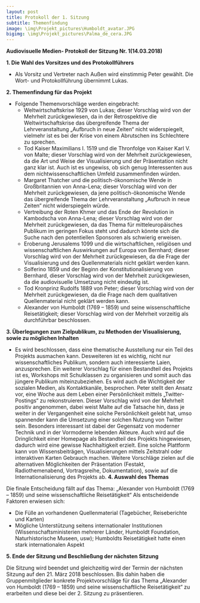 ```yaml
---
layout: post
title: Protokoll der 1. Sitzung
subtitle: Themenfindung
image: \img\Projekt_pictures\Humboldt_avatar.JPG
bigimg: \img\Projekt_pictures\Palma_de_cera.JPG
---
```

**Audiovisuelle Medien- Protokoll der Sitzung Nr. 1(14.03.2018)**

**1.	Die Wahl des Vorsitzes und des Protokollführers**

 - Als Vorsitz und Vertreter nach Außen wird einstimmig Peter gewählt. Die Wort- und Protokollführung übernimmt Lukas. 

**2.	Themenfindung für das Projekt**

 - Folgende Themenvorschläge werden eingebracht: 
    - Weltwirtschaftskrise 1929 von Lukas; dieser Vorschlag wird von der Mehrheit zurückgewiesen, da in der Retrospektive die Weltwirtschaftskrise das übergreifende Thema der Lehrveranstaltung „Aufbruch in neue Zeiten“ nicht widerspiegelt, vielmehr ist es bei der Krise von einem Abrutschen ins Schlechtere zu sprechen.  
    - Tod Kaiser Maximilians I. 1519 und die Thronfolge von Kaiser Karl V. von Malte; dieser Vorschlag wird von der Mehrheit zurückgewiesen, da die Art und Weise der Visualisierung und der Präsentation nicht ganz klar ist. Auch ist es ungewiss, ob sich genug Interessenten aus dem nichtwissenschaftlichen Umfeld zusammenfinden würden. 
    - Margaret Thatcher und die politisch-ökonomische Wende in Großbritannien von Anna-Lena; dieser Vorschlag wird von der Mehrheit zurückgewiesen, da jene politisch-ökonomische Wende das übergreifende Thema der Lehrveranstaltung „Aufbruch in neue Zeiten“ nicht widerspiegeln würde. 
    - Vertreibung der Roten Khmer und das Ende der Revolution in Kambodscha von Anna-Lena; dieser Vorschlag wird von der Mehrheit zurückgewiesen, da das Thema für mitteleuropäisches Publikum im geringen Fokus steht und dadurch könnte sich die Suche nach den potentiellen Sponsoren als schwierig erweisen. 
    - Eroberung Jerusalems 1099 und die wirtschaftlichen, religiösen und wissenschaftlichen Auswirkungen auf Europa von Bernhard; dieser Vorschlag wird von der Mehrheit zurückgewiesen, da die Frage der Visualisierung und des Quellenmaterials nicht geklärt werden kann. 
    - Solferino 1859 und der Beginn der Konstitutionalisierung von Bernhard, dieser Vorschlag wird von der Mehrheit zurückgewiesen, da die audiovisuelle Umsetzung nicht eindeutig ist. 
    - Tod Kronprinz Rudolfs 1889 von Peter; dieser Vorschlag wird von der Mehrheit zurückgewiesen, da die Frage nach dem qualitativen Quellenmaterial nicht geklärt werden kann. 
    - Alexander von Humboldt (1769 – 1859) und seine wissenschaftliche Reisetätigkeit; dieser Vorschlag wird von der Mehrheit vorzeitig als durchführbar beschlossen.

**3.	Überlegungen zum Zielpublikum, zu Methoden der Visualisierung, sowie zu möglichen Inhalten**

 - Es wird beschlossen, dass eine thematische Ausstellung nur ein Teil des Projekts ausmachen kann. Desweiteren ist es wichtig, nicht nur wissenschaftliches Publikum, sondern auch interessierte Laien, anzusprechen. Ein weiterer Vorschlag für einen Bestandteil des Projekts ist es, Workshops mit Schulklassen zu organisieren und somit auch das jüngere Publikum miteinzubeziehen. Es wird auch die Wichtigkeit der sozialen Medien, als Kontaktkanäle, besprochen. Peter stellt den Ansatz vor, eine Woche aus dem Leben einer Persönlichkeit mittels „Twitter-Postings“ zu rekonstruieren. Dieser Vorschlag wird von der Mehrheit positiv angenommen, dabei weist Malte auf die Tatsache hin, dass je weiter in der Vergangenheit eine solche Persönlichkeit gelebt hat, umso spannender kann die Umsetzung einer solchen Nutzung von Twitter sein. Besonders interessant ist dabei der Gegensatz von moderner Technik und in der Vormoderne lebenden Akteure. Auch wird auf die Dringlichkeit einer Homepage als Bestandteil des Projekts hingewiesen, dadurch wird eine gewisse Nachhaltigkeit erzielt. Eine solche Plattform kann von Wissensbeiträgen, Visualisierungen mittels Zeitstrahl oder interaktiven Karten Gebrauch machen. Weitere Vorschläge zielen auf die alternativen Möglichkeiten der Präsentation (Festakt, Radiothemenabend, Vortragsreihe, Dokumentation), sowie auf die Internationalisierung des Projekts ab. 
**4.	Auswahl des Themas**

Die finale Entscheidung fällt auf das Thema: „Alexander von Humboldt (1769 – 1859) und seine wissenschaftliche Reisetätigkeit“
Als entscheidende Faktoren erwiesen sich: 

 - Die Fülle an vorhandenen Quellenmaterial (Tagebücher, Reiseberichte und Karten)
 - Mögliche Unterstützung seitens internationaler Institutionen (Wissenschaftsministerien mehrerer Länder, Humboldt Foundation, Naturhistorische Museen, usw); Humboldts Reisetätigkeit hatte einen stark internationalen Aspekt

**5.	Ende der Sitzung und Beschließung der nächsten Sitzung**

Die Sitzung wird beendet und gleichzeitig wird der Termin der nächsten Sitzung auf den 21. März 2018 beschlossen. Bis dahin haben die Gruppenmitglieder konkrete Projektvorschläge für das Thema „Alexander von Humboldt (1769 – 1859) und seine wissenschaftliche Reisetätigkeit“ zu erarbeiten und diese bei der 2. Sitzung zu präsentieren.

